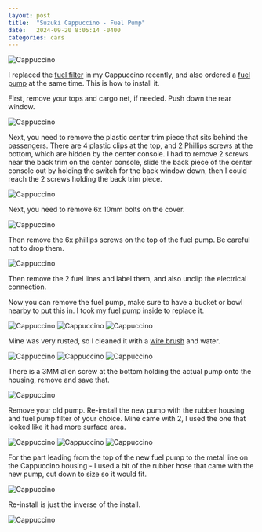 ```yaml
---
layout: post
title:  "Suzuki Cappuccino - Fuel Pump"
date:   2024-09-20 8:05:14 -0400
categories: cars
---
```


![Cappuccino](/images/cap_fuel_pump/17.jpg)

I replaced the [fuel filter](https://rskelton.com/suzuki-cappuccino-fuel-filter/) in my Cappuccino recently, and also ordered a [fuel pump](https://amzn.to/4gyzUQ1) at the same time. This is how to install it. 

First, remove your tops and cargo net, if needed. Push down the rear window. 

![Cappuccino](/images/cap_fuel_pump/1.jpg)

Next, you need to remove the plastic center trim piece that sits behind the passengers. There are 4 plastic clips at the top, and 2 Phillips screws at the bottom, which are hidden by the center console. I had to remove 2 screws near the back trim on the center console, slide the back piece of the center console out by holding the switch for the back window down, then I could reach the 2 screws holding the back trim piece. 

![Cappuccino](/images/cap_fuel_pump/2.jpg)

Next, you need to remove 6x 10mm bolts on the cover. 

![Cappuccino](/images/cap_fuel_pump/5.jpg)

Then remove the 6x phillips screws on the top of the fuel pump. Be careful not to drop them. 

![Cappuccino](/images/cap_fuel_pump/3.jpg)

Then remove the 2 fuel lines and label them, and also unclip the electrical connection. 

Now you can remove the fuel pump, make sure to have a bucket or bowl nearby to put this in. I took my fuel pump inside to replace it. 

![Cappuccino](/images/cap_fuel_pump/6.jpg)
![Cappuccino](/images/cap_fuel_pump/7.jpg)
![Cappuccino](/images/cap_fuel_pump/8.jpg)

Mine was very rusted, so I cleaned it with a [wire brush](https://amzn.to/4emdqQy) and water. 

![Cappuccino](/images/cap_fuel_pump/10.jpg)
![Cappuccino](/images/cap_fuel_pump/11.jpg)
![Cappuccino](/images/cap_fuel_pump/12.jpg)

There is a 3MM allen screw at the bottom holding the actual pump onto the housing, remove and save that. 

![Cappuccino](/images/cap_fuel_pump/9.jpg)

Remove your old pump. Re-install the new pump with the rubber housing and fuel pump filter of your choice. Mine came with 2, I used the one that looked like it had more surface area. 

![Cappuccino](/images/cap_fuel_pump/4.jpg)
![Cappuccino](/images/cap_fuel_pump/13.jpg)
![Cappuccino](/images/cap_fuel_pump/14.jpg)

For the part leading from the top of the new fuel pump to the metal line on the Cappuccino housing - I used a bit of the rubber hose that came with the new pump, cut down to size so it would fit. 

![Cappuccino](/images/cap_fuel_pump/15.jpg)

Re-install is just the inverse of the install. 

![Cappuccino](/images/cap_fuel_pump/16.jpg)

